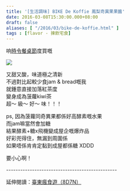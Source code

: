 ```yaml
---
title: '[生活調味] BIKE De Koffie 鳳梨奇異果果醬'
date: 2016-03-08T15:30:00.000+08:00
draft: false
aliases: [ "/2016/03/bike-de-koffie.html" ]
tags : [flavor - 揀飲宅食]
---
```


响[時令餐桌節](https://hidie.net/taitung5n/)度買嘅  

![](/images/bikedekoffie.jpg)

又甜又酸，味道極之清新  
不過對比起較少食jam & bread嘅我  
就鍾意直接加落紅茶度  
變身成為菠蘿kiwi茶  
超～ 級～ 好～ 味！！！  
  
ps, 因為菠蘿同奇異果都係好高酵素嘅水果  
而jam嘛當然會加糖  
結果酵素+糖x飛機變成屋企嘅爆炸品  
好彩兜得住，無漏到周圍係  
如果唔係肯肯定黏到成屋都係糖 XDDD  
  
要小心啊！
  
\-----------------------------------------------  
  
延伸閱讀：[臺東瘋食遊（8D7N）](https://hidie.net/taitung8d7n/)
